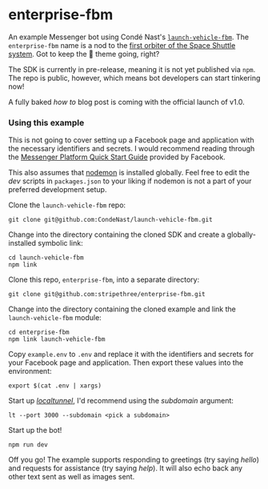 # enterprise-fbm
An example Messenger bot using Condé Nast's [`launch-vehicle-fbm`]. The `enterprise-fbm` name is a nod to the [first orbiter of the Space Shuttle system]. Got to keep the 🚀 theme going, right?

[first orbiter of the Space Shuttle system]: https://en.wikipedia.org/wiki/Space_Shuttle_Enterprise

[`launch-vehicle-fbm`]: https://github.com/CondeNast/launch-vehicle-fbm

The SDK is currently in pre-release, meaning it is not yet published via `npm`. The repo is public, however, which means bot developers can start tinkering now!

A fully baked _how to_ blog post is coming with the official launch of v1.0.

### Using this example

This is not going to cover setting up a Facebook page and application with the necessary identifiers and secrets. I would recommend reading through the [Messenger Platform Quick Start Guide] provided by Facebook.

This also assumes that [nodemon] is installed globally. Feel free to edit the _dev_ scripts in `packages.json` to your liking if nodemon is not a part of your preferred development setup.

Clone the `launch-vehicle-fbm` repo:
```shell
git clone git@github.com:CondeNast/launch-vehicle-fbm.git
```

Change into the directory containing the cloned SDK and create a globally-installed symbolic link:
```shell
cd launch-vehicle-fbm
npm link
```

Clone this repo, `enterprise-fbm`, into a separate directory:
```shell
git clone git@github.com:stripethree/enterprise-fbm.git
```

Change into the directory containing the cloned
example and link the `launch-vehicle-fbm` module:
```shell
cd enterprise-fbm
npm link launch-vehicle-fbm
```

Copy `example.env` to `.env` and replace it with the identifiers and secrets for your Facebook page and application. Then export these values into the environment:
```shell
export $(cat .env | xargs)
```

Start up [_localtunnel_], I'd recommend using the _subdomain_ argument:
```shell
lt --port 3000 --subdomain <pick a subdomain>
```

Start up the bot!
```shell
npm run dev
```

Off you go! The example supports responding to greetings (try saying _hello_) and requests for assistance (try saying _help_). It will also echo back any other text sent as well as images sent.

[_localtunnel_]: https://github.com/localtunnel/localtunnel
[Messenger Platform Quick Start Guide]: https://developers.facebook.com/docs/messenger-platform/guides/quick-start
[nodemon]: https://github.com/remy/nodemon
